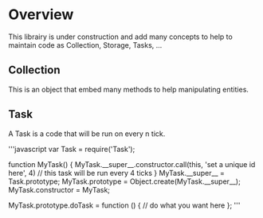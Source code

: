 # Overview

This librairy is under construction and add many concepts to help to maintain code as Collection, Storage, Tasks, ...

## Collection

This is an object that embed many methods to help manipulating entities.

## Task

A Task is a code that will be run on every n tick.

'''javascript
var Task = require('Task');

function MyTask() {
  MyTask.\_\_super\_\_.constructor.call(this, 'set a unique id here', 4)
  // this task will be run every 4 ticks
}
MyTask.\_\_super\_\_ = Task.prototype;
MyTask.prototype = Object.create(MyTask.\_\_super\_\_);
MyTask.constructor = MyTask;

MyTask.prototype.doTask = function () {
  // do what you want here
};
'''